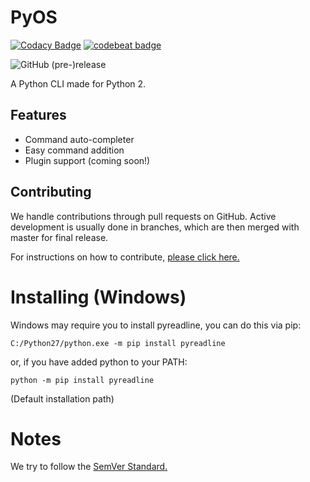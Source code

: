 # PyOS

[![Codacy Badge](https://api.codacy.com/project/badge/Grade/e3808caf3fcd469187062693a68cb95d)](https://www.codacy.com/app/CodeNet/PyOS?utm_source=github.com&amp;utm_medium=referral&amp;utm_content=Prouser123/PyOS&amp;utm_campaign=Badge_Grade)
[![codebeat badge](https://codebeat.co/badges/f326bb09-b832-4fd9-84f2-d16dd7428c79)](https://codebeat.co/projects/github-com-prouser123-pyos-master)


![GitHub (pre-)release](https://img.shields.io/github/release/Prouser123/PyOS/all.svg)


A Python CLI made for Python 2.

## Features

- Command auto-completer
- Easy command addition
- Plugin support (coming soon!)

## Contributing

We handle contributions through pull requests on GitHub. Active development is usually done in branches, which are then merged with master for final release.

 For instructions on how to contribute, [please click here.](https://github.com/Prouser123/PyOS/blob/master/CONTRIBUTING.md)

# Installing (Windows)

Windows may require you to install pyreadline, you can do this via pip:

```C:/Python27/python.exe -m pip install pyreadline```

or, if you have added python to your PATH:

```python -m pip install pyreadline```

(Default installation path)

# Notes
We try to follow the [SemVer Standard.](https://semver.org/)